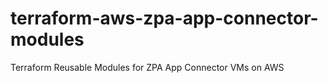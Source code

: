 # terraform-aws-zpa-app-connector-modules
Terraform Reusable Modules for ZPA App Connector VMs on AWS
